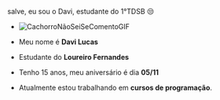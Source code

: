 salve, eu sou o Davi, estudante do 1°TDSB 😒 



- ![CachorroNãoSeiSeComentoGIF](https://github.com/user-attachments/assets/65ddd388-71e4-43b0-8905-75defaf39fb8)

- Meu nome é **Davi Lucas**

- Estudante do **Loureiro Fernandes**

- Tenho 15 anos, meu aniversário é dia **05/11**

- Atualmente estou trabalhando em **cursos de programação**.
